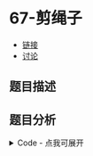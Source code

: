 # 67-剪绳子

- [链接](https://www.nowcoder.com/practice/57d85990ba5b440ab888fc72b0751bf8)
- [讨论](https://www.nowcoder.com/questionTerminal/57d85990ba5b440ab888fc72b0751bf8)

## 题目描述

## 题目分析

<details>
<summary>Code - 点我可展开</summary>

<<<@/books/code/jz/67.cpp

</details>

